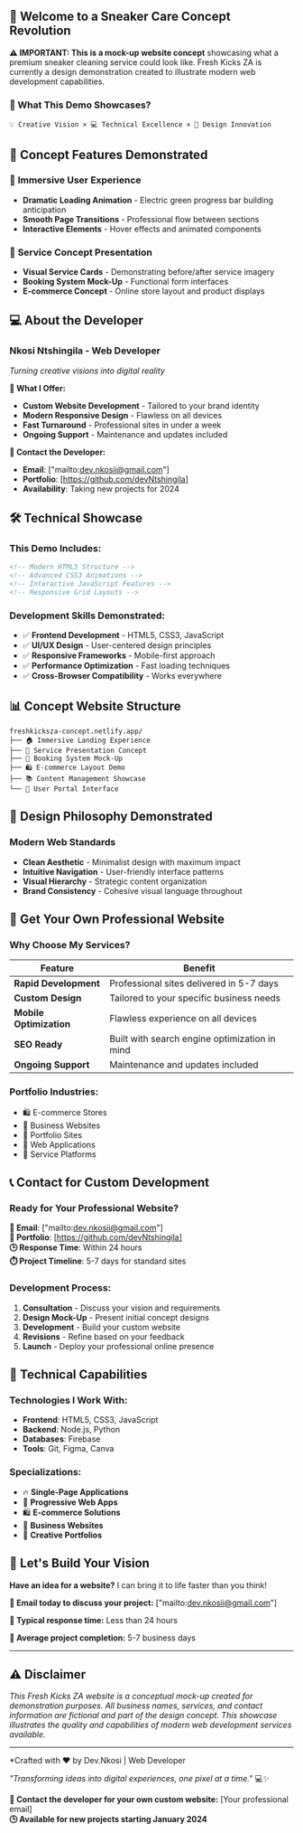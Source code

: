 ## 🌟 Welcome to a Sneaker Care Concept Revolution

**⚠️ IMPORTANT: This is a mock-up website concept** showcasing what a premium sneaker cleaning service could look like. Fresh Kicks ZA is currently a design demonstration created to illustrate modern web development capabilities.

### 🎯 What This Demo Showcases?

```
💡 Creative Vision × 💻 Technical Excellence × 🎨 Design Innovation
```

## 🚀 Concept Features Demonstrated

### 🎨 **Immersive User Experience**
- **Dramatic Loading Animation** - Electric green progress bar building anticipation
- **Smooth Page Transitions** - Professional flow between sections
- **Interactive Elements** - Hover effects and animated components

### 👟 **Service Concept Presentation**
- **Visual Service Cards** - Demonstrating before/after service imagery
- **Booking System Mock-Up** - Functional form interfaces
- **E-commerce Concept** - Online store layout and product displays

## 💻 About the Developer

### **Nkosi Ntshingila - Web Developer**
*Turning creative visions into digital reality*

**🚀 What I Offer:**
- **Custom Website Development** - Tailored to your brand identity
- **Modern Responsive Design** - Flawless on all devices
- **Fast Turnaround** - Professional sites in under a week
- **Ongoing Support** - Maintenance and updates included

**📧 Contact the Developer:**
- **Email**: ["mailto:dev.nkosii@gmail.com"]
- **Portfolio**: [https://github.com/devNtshingila]
- **Availability**: Taking new projects for 2024

## 🛠️ Technical Showcase

### **This Demo Includes:**
```html
<!-- Modern HTML5 Structure -->
<!-- Advanced CSS3 Animations -->
<!-- Interactive JavaScript Features -->
<!-- Responsive Grid Layouts -->
```

### **Development Skills Demonstrated:**
- ✅ **Frontend Development** - HTML5, CSS3, JavaScript
- ✅ **UI/UX Design** - User-centered design principles
- ✅ **Responsive Frameworks** - Mobile-first approach
- ✅ **Performance Optimization** - Fast loading techniques
- ✅ **Cross-Browser Compatibility** - Works everywhere

## 📊 Concept Website Structure

```
freshkicksza-concept.netlify.app/
├── 🏠 Immersive Landing Experience
├── 🔧 Service Presentation Concept
├── 📅 Booking System Mock-Up
├── 🛍️ E-commerce Layout Demo
├── 📚 Content Management Showcase
└── 👤 User Portal Interface
```

## 🌈 Design Philosophy Demonstrated

### **Modern Web Standards**
- **Clean Aesthetic** - Minimalist design with maximum impact
- **Intuitive Navigation** - User-friendly interface patterns
- **Visual Hierarchy** - Strategic content organization
- **Brand Consistency** - Cohesive visual language throughout

## 🚀 Get Your Own Professional Website

### **Why Choose My Services?**

| Feature | Benefit |
|---------|---------|
| **Rapid Development** | Professional sites delivered in 5-7 days |
| **Custom Design** | Tailored to your specific business needs |
| **Mobile Optimization** | Flawless experience on all devices |
| **SEO Ready** | Built with search engine optimization in mind |
| **Ongoing Support** | Maintenance and updates included |

### **Portfolio Industries:**
- 🛍️ E-commerce Stores
- 💼 Business Websites
- 🎨 Portfolio Sites
- 📱 Web Applications
- 🔧 Service Platforms

## 📞 Contact for Custom Development

### **Ready for Your Professional Website?**
**📧 Email**: ["mailto:dev.nkosii@gmail.com"]  
**💼 Portfolio**: [https://github.com/devNtshingila]  
**🕒 Response Time**: Within 24 hours  
**⏱️ Project Timeline**: 5-7 days for standard sites

### **Development Process:**
1. **Consultation** - Discuss your vision and requirements
2. **Design Mock-Up** - Present initial concept designs
3. **Development** - Build your custom website
4. **Revisions** - Refine based on your feedback
5. **Launch** - Deploy your professional online presence

## 🔧 Technical Capabilities

### **Technologies I Work With:**
- **Frontend**: HTML5, CSS3, JavaScript
- **Backend**: Node.js, Python
- **Databases**: Firebase
- **Tools**: Git, Figma, Canva

### **Specializations:**
- 🔥 **Single-Page Applications**
- 📱 **Progressive Web Apps**
- 🛍️ **E-commerce Solutions**
- 💼 **Business Websites**
- 🎨 **Creative Portfolios**

## 🎯 Let's Build Your Vision

**Have an idea for a website?** I can bring it to life faster than you think!

**📧 Email today to discuss your project:** ["mailto:dev.nkosii@gmail.com"]

**💬 Typical response time:** Less than 24 hours

**🚀 Average project completion:** 5-7 business days

---

## ⚠️ Disclaimer

*This Fresh Kicks ZA website is a conceptual mock-up created for demonstration purposes. All business names, services, and contact information are fictional and part of the design concept. This showcase illustrates the quality and capabilities of modern web development services available.*

---

*Crafted with ❤️ by Dev.Nkosi | Web Developer

*"Transforming ideas into digital experiences, one pixel at a time."* 💻✨

**📧 Contact the developer for your own custom website:** [Your professional email]  
**🕒 Available for new projects starting January 2024**
